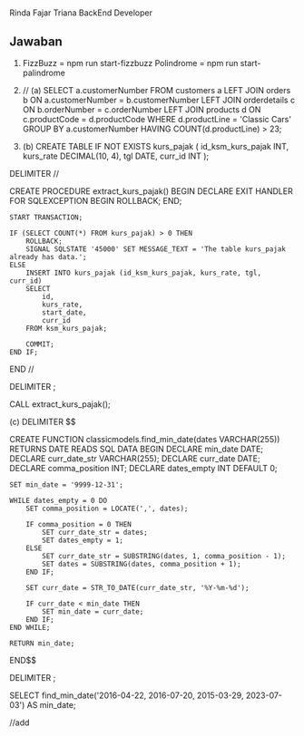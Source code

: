 #

Rinda Fajar Triana
BackEnd Developer

## Jawaban

1. FizzBuzz = npm run start-fizzbuzz
   Polindrome = npm run start-palindrome

2. // (a)
   SELECT a.customerNumber
   FROM customers a
   LEFT JOIN orders b ON a.customerNumber = b.customerNumber
   LEFT JOIN orderdetails c ON b.orderNumber = c.orderNumber
   LEFT JOIN products d ON c.productCode = d.productCode
   WHERE d.productLine = 'Classic Cars'
   GROUP BY a.customerNumber
   HAVING COUNT(d.productLine) > 23;

3. (b)
   CREATE TABLE IF NOT EXISTS kurs_pajak (
   id_ksm_kurs_pajak INT,
   kurs_rate DECIMAL(10, 4),
   tgl DATE,
   curr_id INT
   );

DELIMITER //

CREATE PROCEDURE extract_kurs_pajak()
BEGIN
DECLARE EXIT HANDLER FOR SQLEXCEPTION
BEGIN
ROLLBACK;
END;

    START TRANSACTION;

    IF (SELECT COUNT(*) FROM kurs_pajak) > 0 THEN
        ROLLBACK;
        SIGNAL SQLSTATE '45000' SET MESSAGE_TEXT = 'The table kurs_pajak already has data.';
    ELSE
        INSERT INTO kurs_pajak (id_ksm_kurs_pajak, kurs_rate, tgl, curr_id)
        SELECT
            id,
            kurs_rate,
            start_date,
            curr_id
        FROM ksm_kurs_pajak;

        COMMIT;
    END IF;

END //

DELIMITER ;

CALL extract_kurs_pajak();

(c)
DELIMITER $$

CREATE FUNCTION classicmodels.find_min_date(dates VARCHAR(255))
RETURNS DATE
READS SQL DATA
BEGIN
DECLARE min_date DATE;
DECLARE curr_date_str VARCHAR(255);
DECLARE curr_date DATE;
DECLARE comma_position INT;
DECLARE dates_empty INT DEFAULT 0;

    SET min_date = '9999-12-31';

    WHILE dates_empty = 0 DO
        SET comma_position = LOCATE(',', dates);

        IF comma_position = 0 THEN
            SET curr_date_str = dates;
            SET dates_empty = 1;
        ELSE
            SET curr_date_str = SUBSTRING(dates, 1, comma_position - 1);
            SET dates = SUBSTRING(dates, comma_position + 1);
        END IF;

        SET curr_date = STR_TO_DATE(curr_date_str, '%Y-%m-%d');

        IF curr_date < min_date THEN
            SET min_date = curr_date;
        END IF;
    END WHILE;

    RETURN min_date;

END$$

DELIMITER ;

SELECT find_min_date('2016-04-22, 2016-07-20, 2015-03-29, 2023-07-03') AS min_date;

//add
